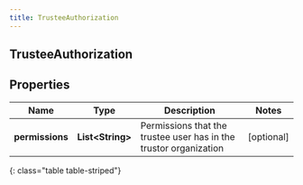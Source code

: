 ```yaml
---
title: TrusteeAuthorization
---
```

## TrusteeAuthorization


## Properties

| Name | Type | Description | Notes |
| ------------ | ------------- | ------------- | ------------- |
| **permissions** | <!----><!---->**List&lt;String&gt;**<!----> | Permissions that the trustee user has in the trustor organization |  [optional] |
{: class="table table-striped"}




